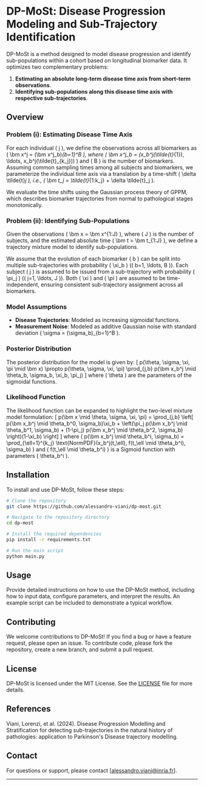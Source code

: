 # DP-MoSt: Disease Progression Modeling and Sub-Trajectory Identification

DP-MoSt is a method designed to model disease progression and identify sub-populations within a cohort based on longitudinal biomarker data. It optimizes two complementary problems: 

1. **Estimating an absolute long-term disease time axis from short-term observations**.
2. **Identifying sub-populations along this disease time axis with respective sub-trajectories**.

## Overview

### Problem (i): Estimating Disease Time Axis

For each individual \( j \), we define the observations across all biomarkers as \( \bm x^j = (\bm x^j_b)_{b=1}^B \), where \( \bm x^j_b = (x_b^j(\tilde{t}_{1}), \ldots, x_b^j(\tilde{t}_{k_j})) \) and \( B \) is the number of biomarkers. Assuming common sampling times among all subjects and biomarkers, we parameterize the individual time axis via a translation by a time-shift \( \delta \tilde{t}_j \), i.e., \( \bm t_j = \tilde{t}_{1:k_j} + \delta \tilde{t}_j \).

We evaluate the time shifts using the Gaussian process theory of GPPM, which describes biomarker trajectories from normal to pathological stages monotonically.

### Problem (ii): Identifying Sub-Populations

Given the observations \( \bm x = \bm x^{1:J} \), where \( J \) is the number of subjects, and the estimated absolute time \( \bm t = \bm t_{1:J} \), we define a trajectory mixture model to identify sub-populations. 

We assume that the evolution of each biomarker \( b \) can be split into multiple sub-trajectories with probability \( \xi_b \) (\( b=1, \ldots, B \)). Each subject \( j \) is assumed to be issued from a sub-trajectory with probability \( \pi_j \) (\( j=1, \ldots, J \)). Both \( \xi \) and \( \pi \) are assumed to be time-independent, ensuring consistent sub-trajectory assignment across all biomarkers.

### Model Assumptions

- **Disease Trajectories**: Modeled as increasing sigmoidal functions.
- **Measurement Noise**: Modeled as additive Gaussian noise with standard deviation \( \sigma = (\sigma_b)_{b=1}^B \).

### Posterior Distribution

The posterior distribution for the model is given by:
\[
p(\theta, \sigma, \xi, \pi \mid \bm x) \propto p(\theta, \sigma, \xi, \pi) \prod_{j,b} p(\bm x_b^j \mid \theta_b, \sigma_b, \xi_b, \pi_j)
\]
where \( \theta \) are the parameters of the sigmoidal functions.

### Likelihood Function

The likelihood function can be expanded to highlight the two-level mixture model formulation:
\[
p(\bm x \mid \theta, \sigma, \xi, \pi) = \prod_{j,b} \left[ p(\bm x_b^j \mid \theta_b^0, \sigma_b)\xi_b + \left(\pi_j p(\bm x_b^j \mid \theta_b^1, \sigma_b) + (1-\pi_j) p(\bm x_b^j \mid \theta_b^2, \sigma_b) \right)(1-\xi_b) \right]
\]
where \( p(\bm x_b^j \mid \theta_b^i, \sigma_b) = \prod_{\ell=1}^{k_j} \text{NormPDF}(x_b^j(t_\ell), f(t_\ell \mid \theta_b^i), \sigma_b) \) and \( f(t_\ell \mid \theta_b^i) \) is a Sigmoid function with parameters \( \theta_b^i \).

## Installation

To install and use DP-MoSt, follow these steps:

```bash
# Clone the repository
git clone https://github.com/alessandro-viani/dp-most.git

# Navigate to the repository directory
cd dp-most

# Install the required dependencies
pip install -r requirements.txt

# Run the main script
python main.py
```

## Usage

Provide detailed instructions on how to use the DP-MoSt method, including how to input data, configure parameters, and interpret the results. An example script can be included to demonstrate a typical workflow.

## Contributing

We welcome contributions to DP-MoSt! If you find a bug or have a feature request, please open an issue. To contribute code, please fork the repository, create a new branch, and submit a pull request.

## License

DP-MoSt is licensed under the MIT License. See the [LICENSE](LICENSE) file for more details.

## References

Viani, Lorenzi, et al. (2024). Disease Progression Modelling and Stratification for detecting sub-trajectories in the natural history of pathologies: application to Parkinson's Disease trajectory modelling.

## Contact

For questions or support, please contact [alessandro.viani@inria.fr].

---

